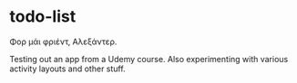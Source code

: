 # todo-list
Φορ μάι φριέντ, Αλεξάντερ.

Testing out an app from a Udemy course. Also experimenting with various activity layouts and other stuff.
